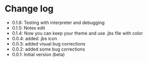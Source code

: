 # Change log

- 0.1.6: Testing with interpreter and debugging
- 0.1.5: Notes edit
- 0.1.4: Now you can keep your theme and use .jbs file with color
- 0.0.4: added .jbs icon
- 0.0.3: added visual bug corrections
- 0.0.2: added some bug corrections
- 0.0.1: Initial version (beta)
